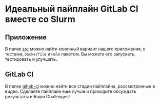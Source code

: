# Идеальный пайплайн GitLab CI вместе со Slurm
## Приложение
В папке [src](./src) можно найти конечный вариант нашего приложения, с тестами, `Dockerfile` и `Helm` пакетом.
Вы можете его запускать, тестировать и улучшать.
## GitLab CI
В папке [gitlab-ci](./gitlab-ci/) можно найти все стадии пайплайна, рассмотренные в видео. 
Сделайте пайплайн еще лучше и приходите обсуждать результаты и Ваши Challenges!
